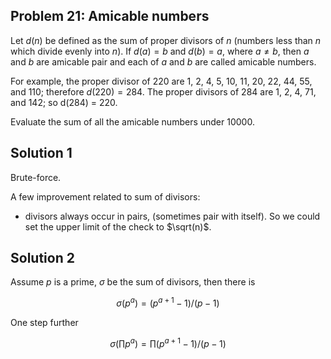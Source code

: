 ## Problem 21: Amicable numbers

Let $d(n)$ be defined as the sum of proper divisors of $n$ (numbers less than $n$
which divide evenly into $n$). If $d(a) = b$ and $d(b) = a$, where $a \neq b$,
then $a$ and $b$ are amicable pair and each of $a$ and $b$ are called amicable
numbers.

For example, the proper divisor of 220 are 1, 2, 4, 5, 10, 11, 20, 22, 44, 55,
and 110; therefore $d(220) = 284$. The proper divisors of 284 are 1, 2, 4, 71,
and 142; so d(284) = 220.

Evaluate the sum of all the amicable numbers under 10000.


## Solution 1

Brute-force.

A few improvement related to sum of divisors:

- divisors always occur in pairs, (sometimes pair with itself). So we could
  set the upper limit of the check to $\sqrt(n)$.

## Solution 2

Assume $p$ is a prime, $\sigma$ be the sum of divisors, then there is

$$
\sigma(p^a) = (p^{a+1} - 1) / (p - 1)
$$

One step further

$$
\sigma(\prod p^a) = \prod (p^{a+1} - 1) / (p - 1)
$$
